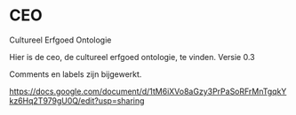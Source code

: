 # CEO
Cultureel Erfgoed Ontologie

Hier is de ceo, de cultureel erfgoed ontologie, te vinden.
Versie 0.3

Comments en labels zijn bijgewerkt.

https://docs.google.com/document/d/1tM6iXVo8aGzy3PrPaSoRFrMnTgqkYkz6Hq2T979gU0Q/edit?usp=sharing
